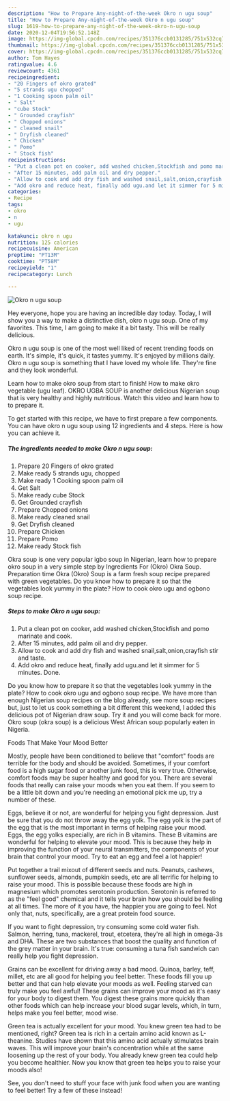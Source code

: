 ```yaml
---
description: "How to Prepare Any-night-of-the-week Okro n ugu soup"
title: "How to Prepare Any-night-of-the-week Okro n ugu soup"
slug: 1619-how-to-prepare-any-night-of-the-week-okro-n-ugu-soup
date: 2020-12-04T19:56:52.148Z
image: https://img-global.cpcdn.com/recipes/351376ccb0131285/751x532cq70/okro-n-ugu-soup-recipe-main-photo.jpg
thumbnail: https://img-global.cpcdn.com/recipes/351376ccb0131285/751x532cq70/okro-n-ugu-soup-recipe-main-photo.jpg
cover: https://img-global.cpcdn.com/recipes/351376ccb0131285/751x532cq70/okro-n-ugu-soup-recipe-main-photo.jpg
author: Tom Hayes
ratingvalue: 4.6
reviewcount: 4361
recipeingredient:
- "20 Fingers of okro grated"
- "5 strands ugu chopped"
- "1 Cooking spoon palm oil"
- " Salt"
- "cube Stock"
- " Grounded crayfish"
- " Chopped onions"
- " cleaned snail"
- " Dryfish cleaned"
- " Chicken"
- " Pomo"
- " Stock fish"
recipeinstructions:
- "Put a clean pot on cooker, add washed chicken,Stockfish and pomo marinate and cook."
- "After 15 minutes, add palm oil and dry pepper."
- "Allow to cook and add dry fish and washed snail,salt,onion,crayfish stir and taste."
- "Add okro and reduce heat, finally add ugu.and let it simmer for 5 minutes. Done."
categories:
- Recipe
tags:
- okro
- n
- ugu

katakunci: okro n ugu 
nutrition: 125 calories
recipecuisine: American
preptime: "PT13M"
cooktime: "PT58M"
recipeyield: "1"
recipecategory: Lunch

---
```



![Okro n ugu soup](https://img-global.cpcdn.com/recipes/351376ccb0131285/751x532cq70/okro-n-ugu-soup-recipe-main-photo.jpg)

Hey everyone, hope you are having an incredible day today. Today, I will show you a way to make a distinctive dish, okro n ugu soup. One of my favorites. This time, I am going to make it a bit tasty. This will be really delicious.

Okro n ugu soup is one of the most well liked of recent trending foods on earth. It's simple, it's quick, it tastes yummy. It's enjoyed by millions daily. Okro n ugu soup is something that I have loved my whole life. They're fine and they look wonderful.

Learn how to make okro soup from start to finish! How to make okro vegetable (ugu leaf). OKRO UGBA SOUP is another delicious Nigerian soup that is very healthy and highly nutritious. Watch this video and learn how to to prepare it.


To get started with this recipe, we have to first prepare a few components. You can have okro n ugu soup using 12 ingredients and 4 steps. Here is how you can achieve it.

<!--inarticleads1-->

##### The ingredients needed to make Okro n ugu soup:

1. Prepare 20 Fingers of okro grated
1. Make ready 5 strands ugu, chopped
1. Make ready 1 Cooking spoon palm oil
1. Get  Salt
1. Make ready cube Stock
1. Get  Grounded crayfish
1. Prepare  Chopped onions
1. Make ready  cleaned snail
1. Get  Dryfish cleaned
1. Prepare  Chicken
1. Prepare  Pomo
1. Make ready  Stock fish


Okra soup is one very popular igbo soup in Nigerian, learn how to prepare okro soup in a very simple step by Ingredients For (Okro) Okra Soup. Preparation time Okra (Okro) Soup is a farm fresh soup recipe prepared with green vegetables. Do you know how to prepare it so that the vegetables look yummy in the plate? How to cook okro ugu and ogbono soup recipe. 

<!--inarticleads2-->

##### Steps to make Okro n ugu soup:

1. Put a clean pot on cooker, add washed chicken,Stockfish and pomo marinate and cook.
1. After 15 minutes, add palm oil and dry pepper.
1. Allow to cook and add dry fish and washed snail,salt,onion,crayfish stir and taste.
1. Add okro and reduce heat, finally add ugu.and let it simmer for 5 minutes. Done.


Do you know how to prepare it so that the vegetables look yummy in the plate? How to cook okro ugu and ogbono soup recipe. We have more than enough Nigerian soup recipes on the blog already, see more soup recipes but, just to let us cook something a bit different this weekend, I added this delicious pot of Nigerian draw soup. Try it and you will come back for more. Okro soup (okra soup) is a delicious West African soup popularly eaten in Nigeria. 

Foods That Make Your Mood Better


Mostly, people have been conditioned to believe that "comfort" foods are terrible for the body and should be avoided. Sometimes, if your comfort food is a high sugar food or another junk food, this is very true. Otherwise, comfort foods may be super healthy and good for you. There are several foods that really can raise your moods when you eat them. If you seem to be a little bit down and you're needing an emotional pick me up, try a number of these.

Eggs, believe it or not, are wonderful for helping you fight depression. Just be sure that you do not throw away the egg yolk. The egg yolk is the part of the egg that is the most important in terms of helping raise your mood. Eggs, the egg yolks especially, are rich in B vitamins. These B vitamins are wonderful for helping to elevate your mood. This is because they help in improving the function of your neural transmitters, the components of your brain that control your mood. Try to eat an egg and feel a lot happier!

Put together a trail mixout of different seeds and nuts. Peanuts, cashews, sunflower seeds, almonds, pumpkin seeds, etc are all terrific for helping to raise your mood. This is possible because these foods are high in magnesium which promotes serotonin production. Serotonin is referred to as the "feel good" chemical and it tells your brain how you should be feeling at all times. The more of it you have, the happier you are going to feel. Not only that, nuts, specifically, are a great protein food source.

If you want to fight depression, try consuming some cold water fish. Salmon, herring, tuna, mackerel, trout, etcetera, they're all high in omega-3s and DHA. These are two substances that boost the quality and function of the grey matter in your brain. It's true: consuming a tuna fish sandwich can really help you fight depression. 

Grains can be excellent for driving away a bad mood. Quinoa, barley, teff, millet, etc are all good for helping you feel better. These foods fill you up better and that can help elevate your moods as well. Feeling starved can truly make you feel awful! These grains can improve your mood as it's easy for your body to digest them. You digest these grains more quickly than other foods which can help increase your blood sugar levels, which, in turn, helps make you feel better, mood wise.

Green tea is actually excellent for your mood. You knew green tea had to be mentioned, right? Green tea is rich in a certain amino acid known as L-theanine. Studies have shown that this amino acid actually stimulates brain waves. This will improve your brain's concentration while at the same loosening up the rest of your body. You already knew green tea could help you become healthier. Now you know that green tea helps you to raise your moods also!

See, you don't need to stuff your face with junk food when you are wanting to feel better! Try a few of these instead!

